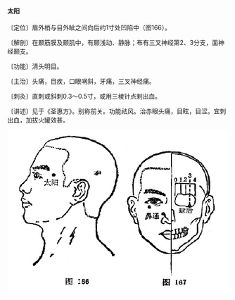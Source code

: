 #### 太阳

〔定位〕眉外梢与目外眦之间向后约1寸处凹陷中（图166）。

〔解剖〕在颞筋膜及颞肌中，有颞浅动、静脉；布有三叉神经第2、3分支，面神经颞支。

〔功能〕清头明目。

〔主治〕头痛，目疾，口眼㖞斜，牙痛，三叉神经痛。

〔刺灸〕直刺或斜刺0.3～0.5寸，或用三棱针点剌出血。

〔讲述〕见于《圣惠方》。别称前关。功能祛风。治赤眼头痛，目眩，目涩。宜刺出血，加拔火罐效甚。

![](img/图166、167.jpg)
